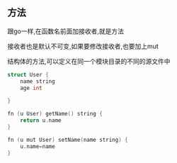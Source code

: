 ## 方法

跟go一样,在函数名前面加接收者,就是方法

接收者也是默认不可变,如果要修改接收者,也要加上mut

结构体的方法,可以定义在同一个模块目录的不同的源文件中

```c
struct User {
	name string
	age int
	
}

fn (u User) getName() string {
	return u.name
}

fn (u mut User) setName(name string) {
	u.name=name
}
```
